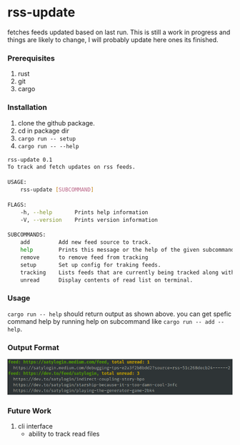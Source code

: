 # rss-update

fetches feeds updated based on last run. This is still a work in progress and things are likely to
change, I will probably update here ones its finished.

### Prerequisites
1. rust
2. git
3. cargo

### Installation
1. clone the github package.
2. cd in package dir
3. `cargo run -- setup`
4. `cargo run -- --help`
```bash
rss-update 0.1
To track and fetch updates on rss feeds.

USAGE:
    rss-update [SUBCOMMAND]

FLAGS:
    -h, --help       Prints help information
    -V, --version    Prints version information

SUBCOMMANDS:
    add         Add new feed source to track.
    help        Prints this message or the help of the given subcommand(s)
    remove      to remove feed from tracking
    setup       Set up config for traking feeds.
    tracking    Lists feeds that are currently being tracked along with its metadata.
    unread      Display contents of read list on terminal.
```

### Usage
`cargo run -- help` should return output as shown above. you can get spefic command help by running
help on subcommand like `cargo run -- add --help`.

### Output Format
![output.png](images/output.png)

### Future Work
1. cli interface
    * ability to track read files

